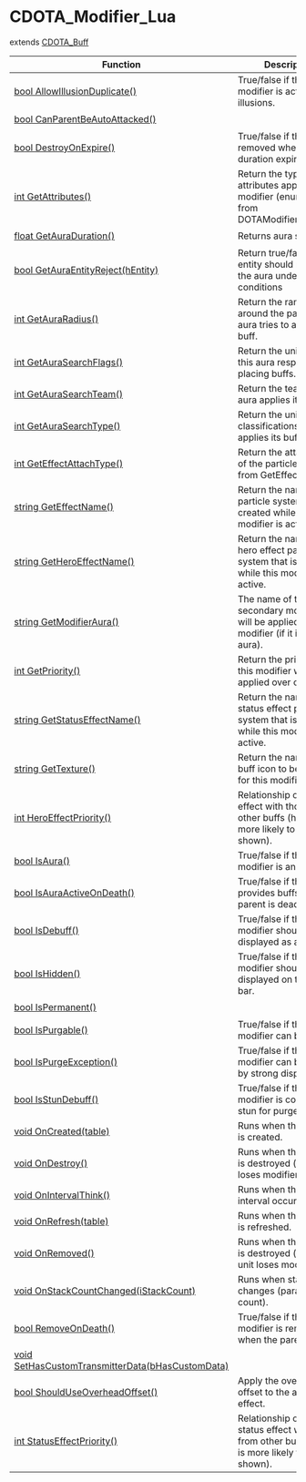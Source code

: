 # CDOTA_Modifier_Lua
extends [CDOTA_Buff](../CDOTA_Buff)

Function|Description|Client
--|--|:--:
[bool AllowIllusionDuplicate()](AllowIllusionDuplicate)|True/false if this modifier is active on illusions.|✔️
[bool CanParentBeAutoAttacked()](CanParentBeAutoAttacked)||✔️
[bool DestroyOnExpire()](DestroyOnExpire)|True/false if this buff is removed when the duration expires.|✔️
[int GetAttributes()](GetAttributes)|Return the types of attributes applied to this modifier (enum value from DOTAModifierAttribute_t|✔️
[float GetAuraDuration()](GetAuraDuration)|Returns aura stickiness|✔️
[bool GetAuraEntityReject(hEntity)](GetAuraEntityReject)|Return true/false if this entity should receive the aura under specific conditions|✔️
[int GetAuraRadius()](GetAuraRadius)|Return the range around the parent this aura tries to apply its buff.|✔️
[int GetAuraSearchFlags()](GetAuraSearchFlags)|Return the unit flags this aura respects when placing buffs.|✔️
[int GetAuraSearchTeam()](GetAuraSearchTeam)|Return the teams this aura applies its buff to.|✔️
[int GetAuraSearchType()](GetAuraSearchType)|Return the unit classifications this aura applies its buff to.|✔️
[int GetEffectAttachType()](GetEffectAttachType)|Return the attach type of the particle system from GetEffectName.|✔️
[string GetEffectName()](GetEffectName)|Return the name of the particle system that is created while this modifier is active.|✔️
[string GetHeroEffectName()](GetHeroEffectName)|Return the name of the hero effect particle system that is created while this modifier is active.|✔️
[string GetModifierAura()](GetModifierAura)|The name of the secondary modifier that will be applied by this modifier (if it is an aura).|✔️
[int GetPriority()](GetPriority)|Return the priority order this modifier will be applied over others.|✔️
[string GetStatusEffectName()](GetStatusEffectName)|Return the name of the status effect particle system that is created while this modifier is active.|✔️
[string GetTexture()](GetTexture)|Return the name of the buff icon to be shown for this modifier.|✔️
[int HeroEffectPriority()](HeroEffectPriority)|Relationship of this hero effect with those from other buffs (higher is more likely to be shown).|✔️
[bool IsAura()](IsAura)|True/false if this modifier is an aura.|✔️
[bool IsAuraActiveOnDeath()](IsAuraActiveOnDeath)|True/false if this aura provides buffs when the parent is dead.|✔️
[bool IsDebuff()](IsDebuff)|True/false if this modifier should be displayed as a debuff.|✔️
[bool IsHidden()](IsHidden)|True/false if this modifier should be displayed on the buff bar.|✔️
[bool IsPermanent()](IsPermanent)||✔️
[bool IsPurgable()](IsPurgable)|True/false if this modifier can be purged.|✔️
[bool IsPurgeException()](IsPurgeException)|True/false if this modifier can be purged by strong dispels.|✔️
[bool IsStunDebuff()](IsStunDebuff)|True/false if this modifier is considered a stun for purge reasons.|✔️
[void OnCreated(table)](OnCreated)|Runs when the modifier is created.|✔️
[void OnDestroy()](OnDestroy)|Runs when the modifier is destroyed (after unit loses modifier).|✔️
[void OnIntervalThink()](OnIntervalThink)|Runs when the think interval occurs.|✔️
[void OnRefresh(table)](OnRefresh)|Runs when the modifier is refreshed.|✔️
[void OnRemoved()](OnRemoved)|Runs when the modifier is destroyed (before unit loses modifier).|✔️
[void OnStackCountChanged(iStackCount)](OnStackCountChanged)|Runs when stack count changes (param is old count).|✔️
[bool RemoveOnDeath()](RemoveOnDeath)|True/false if this modifier is removed when the parent dies.|✔️
[void SetHasCustomTransmitterData(bHasCustomData)](SetHasCustomTransmitterData)||✔️
[bool ShouldUseOverheadOffset()](ShouldUseOverheadOffset)|Apply the overhead offset to the attached effect.|✔️
[int StatusEffectPriority()](StatusEffectPriority)|Relationship of this status effect with those from other buffs (higher is more likely to be shown).|✔️
